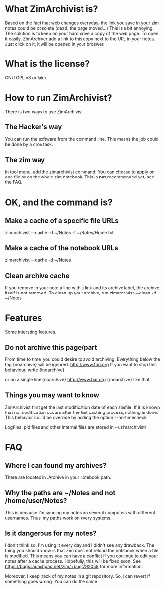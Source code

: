 # What ZimArchivist is?

Based on the fact that web changes everyday, the link you save in your zim notes could be obsolete (dead, the page moved...)
This is a bit annoying. The solution is to keep on your hard drive a copy of the web page.
To open it easily, ZimArchiver add a link to this copy next to the URL in your notes.
Just click on it, it will be opened in your broswer.

# What is the license?
GNU GPL v3 or later.

# How to run ZimArchivist?
There is two ways to use ZimArchivist.

## The Hacker's way
You can run the software from the command line. This means the job could be done by a cron task.


## The zim way
In tool menu, add the zimarchivist command. 
You can choose to apply on one file or on the whole zim notebook.
This is **not** recommended yet, see the FAQ.

# OK, and the command is?

## Make a cache of a specific file URLs 
zimarchivist --cache -d ~/Notes -f ~/Notes/Home.txt

## Make a cache of the notebook URLs
zimarchivist --cache -d ~/Notes 


## Clean archive cache
If you remove in your note a line with a link and its archive label, the archive itself is not removed.
To clean up your archive, run
zimarchivist --clean -d ~/Notes 


# Features 
Some intersting features.

## Do not archive this page/part 
From time to time, you could desire to avoid archiving.
Everything below the tag
{noarchive}
will be ignored.
http://www.foo.org
If you want to stop this behaviour, write
{/noarchive}

or on a single line {noarchive} http://www.bar.org {/noarchive} like that.

## Things you may want to know 

ZimArchivist first get the last modification date of each zimfile.
If it is known that no modification occurs after the last caching process, nothing is done.
This behavior could be override by adding the option --no-timecheck

Logfiles, pid files and other internal files are stored in ~/.zimarchivist/

# FAQ

## Where I can found my archives? 
There are located in .Archive in your notebook path.

## Why the paths are ~/Notes and not /home/user/Notes?
This is because I'm syncing my notes on several computers with different usernames.
Thus, my paths work on every systems.

## Is it dangerous for my notes? 
I don't think so. I'm using it every day and I didn't see any drawback.
The thing you should know is that Zim does not reload the notebook when a file is modified.
This means you can have a conflict if you continue to edit your notes after a cache process.
Hopefully, this will be fixed soon. See https://bugs.launchpad.net/zim/+bug/792058 for more information.


Moreover, I keep track of my notes in a git repository. So, I can revert if something goes wrong.
You can do the same.

